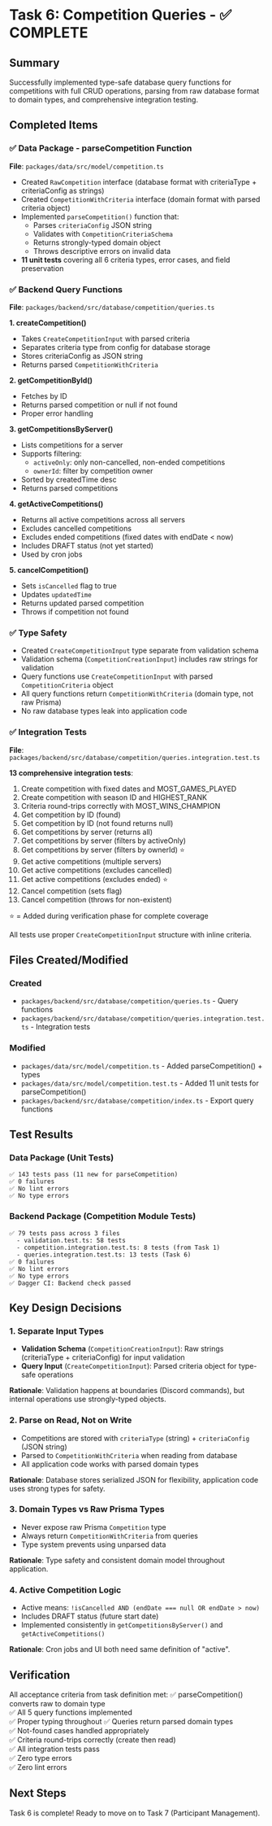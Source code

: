 # Task 6: Competition Queries - ✅ COMPLETE

## Summary
Successfully implemented type-safe database query functions for competitions with full CRUD operations, parsing from raw database format to domain types, and comprehensive integration testing.

## Completed Items

### ✅ Data Package - parseCompetition Function
**File**: `packages/data/src/model/competition.ts`

- Created `RawCompetition` interface (database format with criteriaType + criteriaConfig as strings)
- Created `CompetitionWithCriteria` interface (domain format with parsed criteria object)
- Implemented `parseCompetition()` function that:
  - Parses `criteriaConfig` JSON string
  - Validates with `CompetitionCriteriaSchema`
  - Returns strongly-typed domain object
  - Throws descriptive errors on invalid data
- **11 unit tests** covering all 6 criteria types, error cases, and field preservation

### ✅ Backend Query Functions
**File**: `packages/backend/src/database/competition/queries.ts`

**1. createCompetition()**
- Takes `CreateCompetitionInput` with parsed criteria
- Separates criteria type from config for database storage
- Stores criteriaConfig as JSON string
- Returns parsed `CompetitionWithCriteria`

**2. getCompetitionById()**
- Fetches by ID
- Returns parsed competition or null if not found
- Proper error handling

**3. getCompetitionsByServer()**
- Lists competitions for a server
- Supports filtering:
  - `activeOnly`: only non-cancelled, non-ended competitions
  - `ownerId`: filter by competition owner
- Sorted by createdTime desc
- Returns parsed competitions

**4. getActiveCompetitions()**
- Returns all active competitions across all servers
- Excludes cancelled competitions
- Excludes ended competitions (fixed dates with endDate < now)
- Includes DRAFT status (not yet started)
- Used by cron jobs

**5. cancelCompetition()**
- Sets `isCancelled` flag to true
- Updates `updatedTime`
- Returns updated parsed competition
- Throws if competition not found

### ✅ Type Safety
- Created `CreateCompetitionInput` type separate from validation schema
- Validation schema (`CompetitionCreationInput`) includes raw strings for validation
- Query functions use `CreateCompetitionInput` with parsed `CompetitionCriteria` object
- All query functions return `CompetitionWithCriteria` (domain type, not raw Prisma)
- No raw database types leak into application code

### ✅ Integration Tests
**File**: `packages/backend/src/database/competition/queries.integration.test.ts`

**13 comprehensive integration tests**:
1. Create competition with fixed dates and MOST_GAMES_PLAYED
2. Create competition with season ID and HIGHEST_RANK
3. Criteria round-trips correctly with MOST_WINS_CHAMPION
4. Get competition by ID (found)
5. Get competition by ID (not found returns null)
6. Get competitions by server (returns all)
7. Get competitions by server (filters by activeOnly)
8. Get competitions by server (filters by ownerId) ⭐
9. Get active competitions (multiple servers)
10. Get active competitions (excludes cancelled)
11. Get active competitions (excludes ended) ⭐
12. Cancel competition (sets flag)
13. Cancel competition (throws for non-existent)

⭐ = Added during verification phase for complete coverage

All tests use proper `CreateCompetitionInput` structure with inline criteria.

## Files Created/Modified

### Created
- `packages/backend/src/database/competition/queries.ts` - Query functions
- `packages/backend/src/database/competition/queries.integration.test.ts` - Integration tests

### Modified
- `packages/data/src/model/competition.ts` - Added parseCompetition() + types
- `packages/data/src/model/competition.test.ts` - Added 11 unit tests for parseCompetition()
- `packages/backend/src/database/competition/index.ts` - Export query functions

## Test Results

### Data Package (Unit Tests)
```
✅ 143 tests pass (11 new for parseCompetition)
✅ 0 failures
✅ No lint errors
✅ No type errors
```

### Backend Package (Competition Module Tests)
```
✅ 79 tests pass across 3 files
  - validation.test.ts: 58 tests
  - competition.integration.test.ts: 8 tests (from Task 1)
  - queries.integration.test.ts: 13 tests (Task 6)
✅ 0 failures  
✅ No lint errors
✅ No type errors
✅ Dagger CI: Backend check passed
```

## Key Design Decisions

### 1. Separate Input Types
- **Validation Schema** (`CompetitionCreationInput`): Raw strings (criteriaType + criteriaConfig) for input validation
- **Query Input** (`CreateCompetitionInput`): Parsed criteria object for type-safe operations

**Rationale**: Validation happens at boundaries (Discord commands), but internal operations use strongly-typed objects.

### 2. Parse on Read, Not on Write
- Competitions are stored with `criteriaType` (string) + `criteriaConfig` (JSON string)
- Parsed to `CompetitionWithCriteria` when reading from database
- All application code works with parsed domain types

**Rationale**: Database stores serialized JSON for flexibility, application code uses strong types for safety.

### 3. Domain Types vs Raw Prisma Types
- Never expose raw Prisma `Competition` type
- Always return `CompetitionWithCriteria` from queries
- Type system prevents using unparsed data

**Rationale**: Type safety and consistent domain model throughout application.

### 4. Active Competition Logic
- Active means: `!isCancelled AND (endDate === null OR endDate > now)`
- Includes DRAFT status (future start date)
- Implemented consistently in `getCompetitionsByServer()` and `getActiveCompetitions()`

**Rationale**: Cron jobs and UI both need same definition of "active".

## Verification

All acceptance criteria from task definition met:
✅ parseCompetition() converts raw to domain type  
✅ All 5 query functions implemented  
✅ Proper typing throughout
✅ Queries return parsed domain types  
✅ Not-found cases handled appropriately  
✅ Criteria round-trips correctly (create then read)  
✅ All integration tests pass  
✅ Zero type errors  
✅ Zero lint errors

## Next Steps

Task 6 is complete! Ready to move on to Task 7 (Participant Management).

